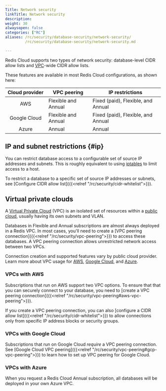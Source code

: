 ```yaml
---
Title: Network security
linkTitle: Network security
description:
weight: 30
alwaysopen: false
categories: ["RC"]
aliases: /rc/security/database-security/network-security/
         /rc/security/database-security/network-security.md

---
```


Redis Cloud supports two types of network security: database-level CIDR allow lists and [VPC](#virtual-private-clouds)-wide CIDR allow lists.

These features are available in most Redis Cloud configurations, as shown here:

| Cloud&nbsp;provider | VPC peering | IP restrictions |
|:-------------------:|-------------|-----------------|
| AWS | Flexible and Annual | Fixed (paid), Flexible, and Annual |
| Google Cloud | Flexible and Annual | Fixed (paid), Flexible, and Annual |
| Azure | Annual | Annual |

## IP and subnet restrictions {#ip}

You can restrict database access to a configurable
set of source IP addresses and subnets. This is roughly equivalent
to using [iptables](https://en.wikipedia.org/wiki/Iptables) to limit access to a host.

To restrict a database to a specific set of source IP addresses or subnets, see [Configure CIDR allow list]({{<relref "/rc/security/cidr-whitelist">}}).

## Virtual private clouds

A [Virtual Private Cloud](https://en.wikipedia.org/wiki/Virtual_private_cloud) (VPC) is an isolated set of resources within a [public cloud](https://en.wikipedia.org/wiki/Cloud_computing#Public_cloud), usually having its own subnets and VLAN.

Databases in Flexible and Annual subscriptions are almost always deployed in a Redis VPC. In most cases, you'll need to create a [VPC peering connection]({{<relref "/rc/security/vpc-peering">}}) to access these databases. A VPC peering connection allows unrestricted network access between two VPCs.

Connection creation and supported features vary by public cloud provider. Learn more about VPC usage for [AWS](#vpcs-with-aws), [Google Cloud](#vpcs-with-google-cloud), and [Azure](#vpcs-with-azure).

### VPCs with AWS

Subscriptions that run on AWS support two VPC options. To ensure that that you can securely connect to your database, you need to [create a VPC peering connection]({{<relref "/rc/security/vpc-peering#aws-vpc-peering">}}).

If you create a VPC peering connection, you can also [configure a CIDR allow list]({{<relref "/rc/security/cidr-whitelist">}}) to allow connections only from specific IP address blocks or security groups.

### VPCs with Google Cloud

Subscriptions that run on Google Cloud *require* a VPC peering connection. See [Google Cloud VPC peering]({{<relref "/rc/security/vpc-peering#gcp-vpc-peering">}}) to learn how to set up VPC peering for Google Cloud.

### VPCs with Azure

When you request a Redis Cloud Annual subscription, all databases will be deployed in your own Azure VPC.
